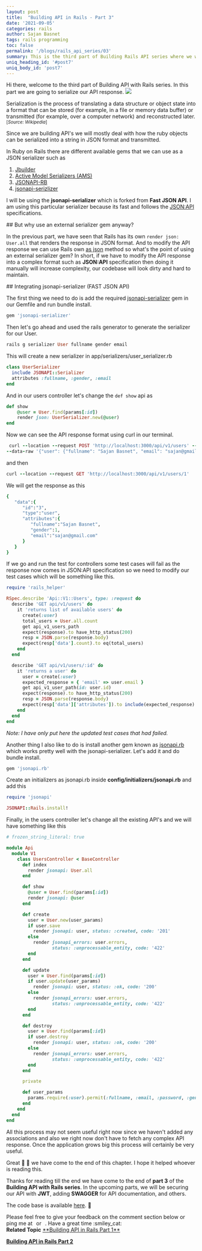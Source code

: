 ```yaml
---
layout: post
title:  "Building API in Rails - Part 3"
date: '2021-09-05'
categories: rails
author: Sajan Basnet
tags: rails programming
toc: false
permalink: '/blogs/rails_api_series/03'
summary: This is the third part of Building Rails API series where we will serialize the API resources.
uniq_heading_id: '#post7'
uniq_body_id: 'post7'
---
```


<div class="row article-container mb-4">
<div class="col-lg-9 col-md-9 mx-auto pt-3">
Hi there, welcome to the third part of Building API with Rails series. In this part we are going to serialize our API response. 
<img class= "img-fluid img-thumbnail img-space" src="{{site.baseurl}}/assets/img/post7/serialize.png"> 

Serialization is the process of translating a data structure or object state into a format that can be stored (for example, in a file or memory data buffer) or transmitted (for example, over a computer network) and reconstructed later. <small>[*Source: Wikipedia*]</small>
</div>
</div>

<div class="row article-container mb-4">
<div class="col-lg-9 col-md-9 mx-auto pt-3">
Since we are building API's we will mostly deal with how the ruby objects can be serialized into a string in JSON format and transmitted.



In Ruby on Rails there are different available gems that we can use as a JSON serializer such as
1. <a href="https://github.com/rails/jbuilder" target="_blank">Jbuilder</a>
2. <a href="https://github.com/rails-api/active_model_serializers" target="_blank">Active Model Serializers (AMS)</a>
3. <a href="http://jsonapi-rb.org/" target="_blank">JSONAPI-RB</a>
4. <a href="https://github.com/jsonapi-serializer/jsonapi-serializer" target="_blank">jsonapi-serizlizer</a>

I will be using the **jsonapi-serializer** which is forked from **Fast JSON API**. I am using this particular serializer because its fast and follows the <a href="https://jsonapi.org" target="_blank">JSON:API</a> specifications.
</div>
</div>

<div class="row article-container mb-4">
<div class="col-lg-9 col-md-9 mx-auto pt-3">
## But why use an external serializer gem anyway?

In the previous part, we have seen that Rails has its own `render json: User.all` that renders the response in JSON format. And to modify the API response we can use Rails own [as json](https://apidock.com/rails/ActiveModel/Serializers/JSON/as_json) method so what's the point of using an external serializer gem? 
In short, if we have to modify the API response into a complex format such as **JSON:API** specification then doing it manually will increase complexity, our codebase will look dirty and hard to maintain.
</div>
</div>

<div class="row article-container mb-4">
<div class="col-lg-9 col-md-9 mx-auto pt-3">
## Integrating jsonapi-serializer (FAST JSON API) 

The first thing we need to do is add the required <a href="https://github.com/jsonapi-serializer/jsonapi-serializer" target="_blank">jsonapi-serializer</a> gem in our Gemfile and run bundle install.

```ruby
gem 'jsonapi-serializer'
```

Then let's go ahead and used the rails generator to generate the serializer for our User.

```ruby
rails g serializer User fullname gender email
```

This will create a new serializer in app/serializers/user_serializer.rb

```ruby
class UserSerializer
  include JSONAPI::Serializer
  attributes :fullname, :gender, :email
end
```

And in our users controller let's change the `def show` api as

```ruby
def show
    @user = User.find(params[:id])
    render json: UserSerializer.new(@user)
end
```

Now we can see the API response format using curl in our terminal. 

```ruby
 curl --location --request POST 'http://localhost:3000/api/v1/users' --header "Content-Type: application/json" \
--data-raw '{"user": {"fullname": "Sajan Basnet", "email": "sajan@gmail.com", "password": "something", "gender": "1"}}'
```

and then 

```ruby
curl --location --request GET 'http://localhost:3000/api/v1/users/1'
```

We will get the response as this

```ruby
{
   "data":{
      "id":"3",
      "type":"user",
      "attributes":{
         "fullname":"Sajan Basnet",
         "gender":1,
         "email":"sajan@gmail.com"
      }
   }
}
```

If we go and run the test for controllers some test cases will fail as the response now comes in JSON:API specification so we need to modify our test cases which will be something like this.

```ruby
require 'rails_helper'

RSpec.describe 'Api::V1::Users', type: :request do
  describe 'GET api/v1/users' do
    it 'returns list of available users' do
      create(:user)
      total_users = User.all.count
      get api_v1_users_path
      expect(response).to have_http_status(200)
      resp = JSON.parse(response.body)
      expect(resp['data'].count).to eq(total_users)
    end
  end

  describe 'GET api/v1/users/:id' do
    it 'returns a user' do
      user = create(:user)
      expected_response = { 'email' => user.email }
      get api_v1_user_path(id: user.id)
      expect(response).to have_http_status(200)
      resp = JSON.parse(response.body)
      expect(resp['data']['attributes']).to include(expected_response)
    end
  end
end

```

*Note: I have only put here the updated test cases that had failed.*
</div>
</div>

<div class="row article-container mb-4">
<div class="col-lg-9 col-md-9 mx-auto pt-3">
Another thing I also like to do is install another gem known as <a href="https://github.com/stas/jsonapi.rb" target="_blank">jsonapi.rb</a> which works pretty well with the jsonapi-serializer. Let's add it and do bundle install.

```ruby
gem 'jsonapi.rb'
```

Create an initializers as jsonapi.rb inside **config/initializers/jsonapi.rb** and add this

```ruby
require 'jsonapi'

JSONAPI::Rails.install!
```
Finally, in the users controller let's change all the existing API's and we will have something like this

```ruby
# frozen_string_literal: true

module Api
  module V1
    class UsersController < BaseController
      def index
        render jsonapi: User.all
      end

      def show
        @user = User.find(params[:id])
        render jsonapi: @user
      end

      def create
        user = User.new(user_params)
        if user.save
          render jsonapi: user, status: :created, code: '201'
        else
          render jsonapi_errors: user.errors, 
                 status: :unprocessable_entity, code: '422'
        end
      end

      def update
        user = User.find(params[:id])
        if user.update(user_params)
          render jsonapi: user, status: :ok, code: '200'
        else
          render jsonapi_errors: user.errors, 
                 status: :unprocessable_entity, code: '422'
        end
      end

      def destroy
        user = User.find(params[:id])
        if user.destroy
          render jsonapi: user, status: :ok, code: '200'
        else
          render jsonapi_errors: user.errors, 
                 status: :unprocessable_entity, code: '422'
        end
      end

      private

      def user_params
        params.require(:user).permit(:fullname, :email, :password, :gender)
      end
    end
  end
end

```
All this process may not seem useful right now since we haven't added any associations and also we right now don't have to fetch any complex API response. Once the application grows big this process will certainly be very useful.

Great :tada: :tada: we have come to the end of this chapter. I hope it helped whoever is reading this. 
</div>
</div>

<div class="row article-container mb-4">
<div class="col-lg-9 col-md-9 mx-auto pt-3">

Thanks for reading till the end we have come to the end of **part 3** of the **Building API with Rails series**. In the upcoming parts, we will be securing our API with **JWT**, adding **SWAGGER** for API documentation, and others.

The code base is available [here](https://github.com/sajanbasnet75/rails_api_series). :beers:

</div>
</div>

<div class="row article-container">
<div class="col-lg-9 col-md-9 mx-auto pt-3">
Please feel free to give your feedback on the comment section below or ping me at <a aria-label="Send email" href="mailto:sajanbasnet75@gmail.com"><i class="icon fa fa-envelope" style="font-size:32px; margin: 0px 3px;"></i></a> or  <a aria-label="My LinkedIn" target="_blank" href="https://www.linkedin.com/in/sajan-basnet-b4b1b0148/"><i class="icon fa fa-linkedin-square" style="font-size:32px; margin: 0px 3px;" aria-hidden="true"></i></a>. Have a great time :smiley_cat:

<div>
<strong>Related Topic</strong>
  <a href="https://developerblogs.github.io/blogs/rails_api_series/01" target="_blank">**Building API in Rails Part 1** </a>

  <a href="https://developerblogs.github.io/blogs/rails_api_series/02" target="_blank">**Building API in Rails Part 2** </a> 
</div>
</div>
</div>